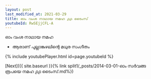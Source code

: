 ```yaml
---
layout: post
last_modified_at: 2021-03-29
title: ഓം വംശ നാഥായ നമഹ ൧൧ ടൈംസ്
youtubeId: RwSEjjCFL-A
---
```

 
 
 ഓം വംശ നാഥായ നമഹ 
 
 -  ആരാണ് പുല്ലാങ്കുഴലിന്റെ മധുര സംഗീതം 
 
  
 
  
 
 
 
 
 
 


{% include youtubePlayer.html id=page.youtubeId %}
 
[Next]({{ site.baseurl }}{% link  split1/_posts/2014-03-01-ഓം സർവങ്ങ രൂപയെ നമഹ ൧൧ ടൈംസ്.md%})
 
